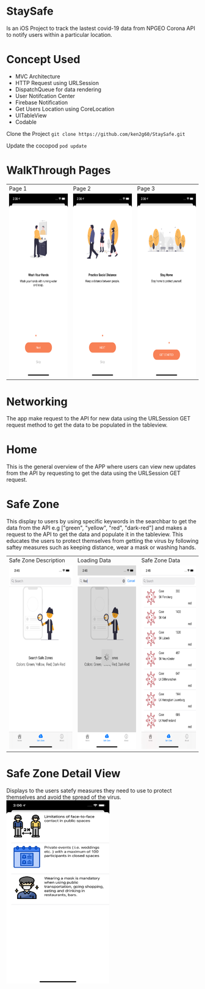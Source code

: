 # StaySafe 

Is an iOS Project to track the lastest covid-19 data from NPGEO Corona API to notify users within a particular location.

# Concept Used
- MVC Architecture
- HTTP Request using URLSession
- DispatchQueue for data rendering 
- User Notifcation Center 
- Firebase Notification
- Get Users Location using CoreLocation
- UITableView
- Codable

Clone the Project 
`git clone https://github.com/ken2g60/StaySafe.git`

Update the cocopod 
`pod update`


# WalkThrough Pages
<table>
  <tr>
    <td>Page 1</td>
     <td>Page 2</td>
     <td>Page 3</td>
  </tr>
  <tr>
    <td><img src="Documentation/page-1.png" width=270 height=480></td>
    <td><img src="Documentation/page-2.png" width=270 height=480></td>
    <td><img src="Documentation/page-3.png" width=270 height=480></td>
  </tr>
 </table>

# Networking 
The app make request to the API for new data using the URLSession GET request method to get the data to be populated in the tableview.

# Home 
This is the general overview of the APP where users can view new updates from the API by requesting to get the data using the URLSession GET request.

# Safe Zone 
This display to users by using specific keywords in the searchbar to get the data from the API e.g ["green", "yellow", "red", "dark-red"] and makes a request to the API to get the data and populate it in the tableview.
This educates the users to protect themselves from getting the virus by following saftey measures such as keeping distance, wear a mask or washing hands.

<table>
  <tr>
    <td>Safe Zone Description</td>
     <td>Loading Data</td>
     <td>Safe Zone Data</td>
  </tr>
  <tr>
    <td><img src="Documentation/safe-zone-1.png" width=270 height=480></td>
    <td><img src="Documentation/safe-zone-loading.png" width=270 height=480></td>
    <td><img src="Documentation/safe-zone-data.png" width=270 height=480></td>
  </tr>
 </table>

# Safe Zone Detail View 
Displays to the users satefy measures they need to use to protect themselves and avoid the spread of the virus.
<img src="Documentation/safe-zone-detail.png" width=270 height=480>
